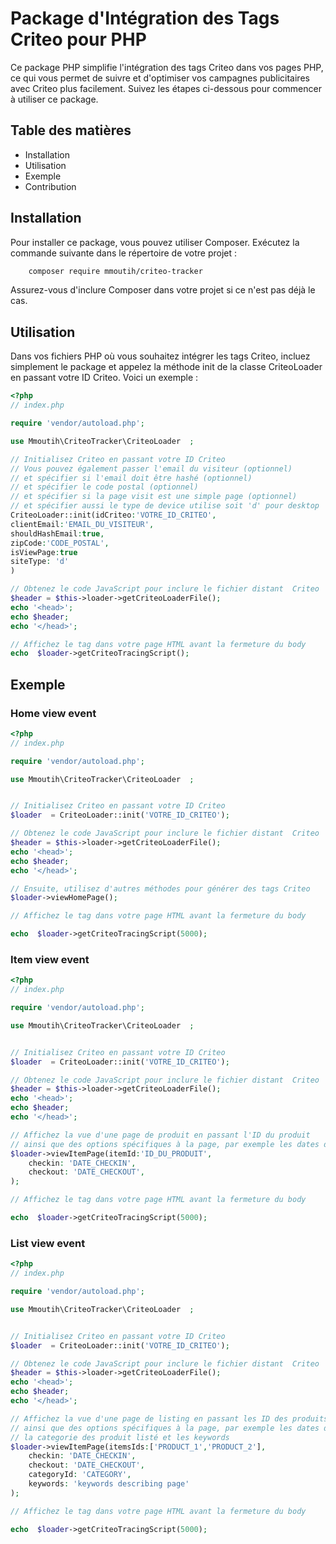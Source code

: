 # Package d'Intégration des Tags Criteo pour PHP

Ce package PHP simplifie l'intégration des tags Criteo dans vos pages PHP, ce qui vous permet de suivre et d'optimiser vos campagnes publicitaires avec Criteo plus facilement. Suivez les étapes ci-dessous pour commencer à utiliser ce package.

## Table des matières
- Installation
- Utilisation
- Exemple
- Contribution

## Installation

Pour installer ce package, vous pouvez utiliser Composer. Exécutez la commande suivante dans le répertoire de votre projet :
```bash
    composer require mmoutih/criteo-tracker
```

Assurez-vous d'inclure Composer dans votre projet si ce n'est pas déjà le cas.

## Utilisation

Dans vos fichiers PHP où vous souhaitez intégrer les tags Criteo, incluez simplement le package et appelez la méthode init de la classe CriteoLoader en passant votre ID Criteo. Voici un exemple :

```php
<?php
// index.php

require 'vendor/autoload.php';

use Mmoutih\CriteoTracker\CriteoLoader  ;

// Initialisez Criteo en passant votre ID Criteo
// Vous pouvez également passer l'email du visiteur (optionnel)
// et spécifier si l'email doit être hashé (optionnel)
// et spécifier le code postal (optionnel)
// et spécifier si la page visit est une simple page (optionnel)
// et spécifier aussi le type de device utilise soit 'd' pour desktop  ou 'm' pour mobile
CriteoLoader::init(idCriteo:'VOTRE_ID_CRITEO', 
clientEmail:'EMAIL_DU_VISITEUR', 
shouldHashEmail:true,
zipCode:'CODE_POSTAL',
isViewPage:true
siteType: 'd'
)

// Obtenez le code JavaScript pour inclure le fichier distant  Criteo
$header = $this->loader->getCriteoLoaderFile();
echo '<head>';
echo $header;
echo '</head>';

// Affichez le tag dans votre page HTML avant la fermeture du body 
echo  $loader->getCriteoTracingScript();

```

## Exemple

### Home view event

```php
<?php
// index.php

require 'vendor/autoload.php';

use Mmoutih\CriteoTracker\CriteoLoader  ;


// Initialisez Criteo en passant votre ID Criteo
$loader  = CriteoLoader::init('VOTRE_ID_CRITEO');

// Obtenez le code JavaScript pour inclure le fichier distant  Criteo
$header = $this->loader->getCriteoLoaderFile();
echo '<head>';
echo $header;
echo '</head>';

// Ensuite, utilisez d'autres méthodes pour générer des tags Criteo
$loader->viewHomePage();

// Affichez le tag dans votre page HTML avant la fermeture du body 

echo  $loader->getCriteoTracingScript(5000);

```

### Item view event

```php
<?php
// index.php

require 'vendor/autoload.php';

use Mmoutih\CriteoTracker\CriteoLoader  ;


// Initialisez Criteo en passant votre ID Criteo
$loader  = CriteoLoader::init('VOTRE_ID_CRITEO');

// Obtenez le code JavaScript pour inclure le fichier distant  Criteo
$header = $this->loader->getCriteoLoaderFile();
echo '<head>';
echo $header;
echo '</head>';

// Affichez la vue d'une page de produit en passant l'ID du produit
// ainsi que des options spécifiques à la page, par exemple les dates de check-in et de check-out
$loader->viewItemPage(itemId:'ID_DU_PRODUIT', 
    checkin: 'DATE_CHECKIN',
    checkout: 'DATE_CHECKOUT',
);

// Affichez le tag dans votre page HTML avant la fermeture du body 

echo  $loader->getCriteoTracingScript(5000);

```

### List view event

```php
<?php
// index.php

require 'vendor/autoload.php';

use Mmoutih\CriteoTracker\CriteoLoader  ;


// Initialisez Criteo en passant votre ID Criteo
$loader  = CriteoLoader::init('VOTRE_ID_CRITEO');

// Obtenez le code JavaScript pour inclure le fichier distant  Criteo
$header = $this->loader->getCriteoLoaderFile();
echo '<head>';
echo $header;
echo '</head>';

// Affichez la vue d'une page de listing en passant les ID des produits listés
// ainsi que des options spécifiques à la page, par exemple les dates de check-in et de check-out
// la categorie des produit listé et les keywords
$loader->viewItemPage(itemsIds:['PRODUCT_1','PRODUCT_2'], 
    checkin: 'DATE_CHECKIN',
    checkout: 'DATE_CHECKOUT',
    categoryId: 'CATEGORY',
    keywords: 'keywords describing page'
);

// Affichez le tag dans votre page HTML avant la fermeture du body 

echo  $loader->getCriteoTracingScript(5000);

```